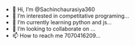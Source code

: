 - 👋 Hi, I’m @Sachinchaurasiya360
- 👀 I’m interested in competitative programing...
- 🌱 I’m currently learning python and js...
- 💞️ I’m looking to collaborate on ...
- 📫 How to reach me 7070416209...

<!---
Sachinchaurasiya360/Sachinchaurasiya360 is a ✨ special ✨ repository because its `README.md` (this file) appears on your GitHub profile.
You can click the Preview link to take a look at your changes.
--->

